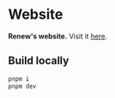# Website
**Renew's website.** Visit it [here](https://renewhq.studio).

## Build locally
```bash
pnpm i
pnpm dev
```
